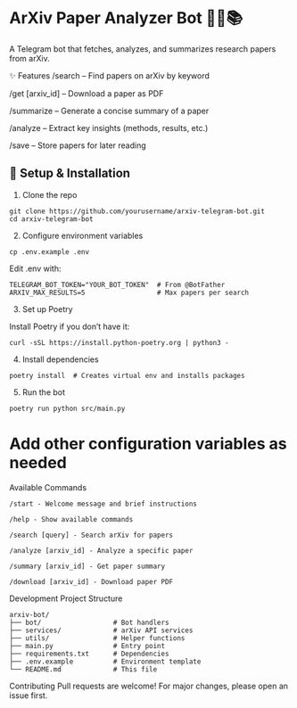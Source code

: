 # ArXiv Paper Analyzer Bot 🤖📄📚

A Telegram bot that fetches, analyzes, and summarizes research papers from arXiv.

✨ Features
/search – Find papers on arXiv by keyword

/get [arxiv_id] – Download a paper as PDF

/summarize – Generate a concise summary of a paper

/analyze – Extract key insights (methods, results, etc.)

/save – Store papers for later reading

## 🚀 Setup & Installation
1. Clone the repo

```
git clone https://github.com/yourusername/arxiv-telegram-bot.git
cd arxiv-telegram-bot
```
2. Configure environment variables

```
cp .env.example .env
```
Edit .env with:
```
TELEGRAM_BOT_TOKEN="YOUR_BOT_TOKEN"  # From @BotFather
ARXIV_MAX_RESULTS=5                  # Max papers per search
```
3. Set up Poetry

Install Poetry if you don’t have it:
```
curl -sSL https://install.python-poetry.org | python3 -
```
4. Install dependencies

```
poetry install  # Creates virtual env and installs packages
```
5. Run the bot

```
poetry run python src/main.py
```

# Add other configuration variables as needed
Available Commands
```
/start - Welcome message and brief instructions

/help - Show available commands

/search [query] - Search arXiv for papers

/analyze [arxiv_id] - Analyze a specific paper

/summary [arxiv_id] - Get paper summary

/download [arxiv_id] - Download paper PDF
```

Development
Project Structure
```
arxiv-bot/
├── bot/                  # Bot handlers
├── services/             # arXiv API services
├── utils/                # Helper functions
├── main.py               # Entry point
├── requirements.txt      # Dependencies
├── .env.example          # Environment template
└── README.md             # This file
```

Contributing
Pull requests are welcome! For major changes, please open an issue first.
